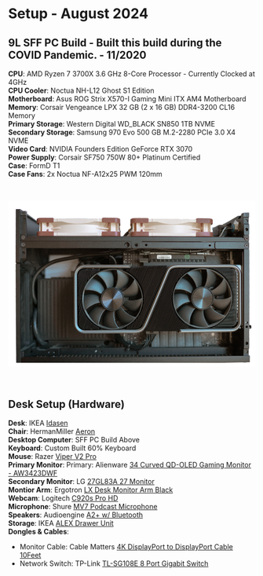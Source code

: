 # Setup - August 2024

## 9L SFF PC Build - Built this build during the COVID Pandemic. - 11/2020

**CPU**: AMD Ryzen 7 3700X 3.6 GHz 8-Core Processor - Currently Clocked at 4GHz <br>
**CPU Cooler**: Noctua NH-L12 Ghost S1 Edition <br>
**Motherboard**: Asus ROG Strix X570-I Gaming Mini ITX AM4 Motherboard <br>
**Memory**: Corsair Vengeance LPX 32 GB (2 x 16 GB) DDR4-3200 CL16 Memory <br>
**Primary Storage**: Western Digital WD_BLACK SN850 1TB NVME <br>
**Secondary Storage**: Samsung 970 Evo 500 GB M.2-2280 PCIe 3.0 X4 NVME <br>
**Video Card**: NVIDIA Founders Edition GeForce RTX 3070 <br>
**Power Supply**: Corsair SF750 750W 80+ Platinum Certified <br>
**Case**: FormD T1<br>
**Case Fans**: 2x Noctua NF-A12x25 PWM 120mm <br>

<br>

![gpu_side](Images/gpu_side.png)

<br>

## Desk Setup (Hardware)
**Desk**: IKEA [Idasen](https://www.ikea.com/us/en/p/idasen-desk-black-dark-gray-s59281036/) <br>
**Chair**: HermanMiller [Aeron](https://store.hermanmiller.com/office-chairs-aeron/aeron-chair/2195348.html?lang=en_US) <br>
**Desktop Computer**: SFF PC Build Above <br>
**Keyboard**: Custom Built 60% Keyboard <br>
**Mouse**: Razer [Viper V2 Pro](https://www.razer.com/gaming-mice/Razer-Viper-V2-Pro/RZ01-04390100-R3U1) <br>
**Primary Monitor**: Primary: Alienware [34 Curved QD-OLED Gaming Monitor - AW3423DWF](https://www.dell.com/en-us/shop/alienware-34-curved-qd-oled-gaming-monitor-aw3423dwf/apd/210-bfrp/monitors-monitor-accessories) <br>
**Secondary Monitor**: LG [27GL83A 27 Monitor](https://www.lg.com/us/monitors/lg-27gl83a-b-gaming-monitor) <br>
**Montior Arm**: Ergotron [LX Desk Monitor Arm Black](https://www.ergotron.com/en-us/products/product-details/45-241) <br>
**Webcam**: Logitech [C920s Pro HD](https://www.logitech.com/en-us/products/webcams/c920s-pro-hd-webcam.960-001257.html) <br>
**Microphone**: Shure [MV7 Podcast Microphone](https://www.shure.com/en-US/products/microphones/mv7d) <br>
**Speakers**: Audioengine [A2+ w/ Bluetooth](https://audioengine.com/shop/wirelessspeakers/a2-wireless-computer-speakers/) <br>
**Storage**: IKEA [ALEX Drawer Unit](https://www.ikea.com/us/en/p/alex-drawer-unit-white-00473546/) <br>
**Dongles & Cables**:
  - Monitor Cable: Cable Matters [4K DisplayPort to DisplayPort Cable 10Feet](https://www.amazon.com/dp/B00TTQ306M?th=1) <br>
  - Network Switch: TP-Link [TL-SG108E 8 Port Gigabit Switch](https://www.amazon.com/dp/B00K4DS5KU?th=1) <br>
